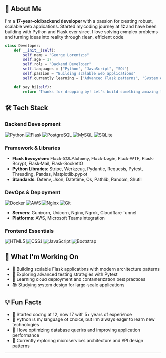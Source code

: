 ## 🚀 About Me

I'm a **17-year-old backend developer** with a passion for creating robust, scalable web applications. Started my coding journey at **12** and have been building with Python and Flask ever since. I love solving complex problems and turning ideas into reality through clean, efficient code.

```python
class Developer:
    def __init__(self):
        self.name = "George Lorentzos"
        self.age = 17
        self.role = "Backend Developer"
        self.languages = ["Python", "JavaScript", "SQL"]
        self.passion = "Building scalable web applications"
        self.currently_learning = ["Advanced Flask patterns", "System design"]
    
    def say_hi(self):
        return "Thanks for dropping by! Let's build something amazing together! 🚀"
```

## 🛠️ Tech Stack

### Backend Development
![Python](https://img.shields.io/badge/Python-3776AB?style=for-the-badge&logo=python&logoColor=white)
![Flask](https://img.shields.io/badge/Flask-000000?style=for-the-badge&logo=flask&logoColor=white)
![PostgreSQL](https://img.shields.io/badge/PostgreSQL-316192?style=for-the-badge&logo=postgresql&logoColor=white)
![MySQL](https://img.shields.io/badge/MySQL-005C84?style=for-the-badge&logo=mysql&logoColor=white)
![SQLite](https://img.shields.io/badge/SQLite-07405E?style=for-the-badge&logo=sqlite&logoColor=white)

### Framework & Libraries
- **Flask Ecosystem**: Flask-SQLAlchemy, Flask-Login, Flask-WTF, Flask-Bcrypt, Flask-Mail, Flask-SocketIO
- **Python Libraries**: Stripe, Werkzeug, Pydantic, Requests, Pytest, Threading, Pandas, Matplotlib.pyplot
- **Standards**: Dotenv, Json, Datetime, Os, Pathlib, Random, Shutil

### DevOps & Deployment
![Docker](https://img.shields.io/badge/Docker-2496ED?style=for-the-badge&logo=docker&logoColor=white)
![AWS](https://img.shields.io/badge/AWS-232F3E?style=for-the-badge&logo=amazon-aws&logoColor=white)
![Nginx](https://img.shields.io/badge/Nginx-009639?style=for-the-badge&logo=nginx&logoColor=white)
![Git](https://img.shields.io/badge/Git-F05032?style=for-the-badge&logo=git&logoColor=white)

- **Servers**: Gunicorn, Uvicorn, Nginx, Ngrok, Cloudflare Tunnel
- **Platforms**: AWS, Microsoft Teams integration

### Frontend Essentials
![HTML5](https://img.shields.io/badge/HTML5-E34F26?style=for-the-badge&logo=html5&logoColor=white)
![CSS3](https://img.shields.io/badge/CSS3-1572B6?style=for-the-badge&logo=css3&logoColor=white)
![JavaScript](https://img.shields.io/badge/JavaScript-F7DF1E?style=for-the-badge&logo=javascript&logoColor=black)
![Bootstrap](https://img.shields.io/badge/Bootstrap-563D7C?style=for-the-badge&logo=bootstrap&logoColor=white)

## 🎯 What I'm Working On

- 🔨 Building scalable Flask applications with modern architecture patterns
- 🧪 Exploring advanced testing strategies with Pytest
- 🚀 Learning cloud deployment and containerization best practices
- 📚 Studying system design for large-scale applications

## 💡 Fun Facts

- 🎂 Started coding at 12, now 17 with 5+ years of experience
- 🐍 Python is my language of choice, but I'm always eager to learn new technologies
- 🔧 I love optimizing database queries and improving application performance
- 🌱 Currently exploring microservices architecture and API design patterns

---
